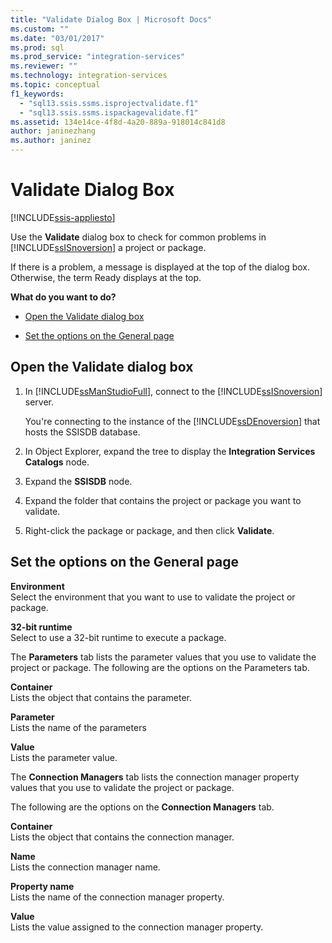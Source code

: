 ```yaml
---
title: "Validate Dialog Box | Microsoft Docs"
ms.custom: ""
ms.date: "03/01/2017"
ms.prod: sql
ms.prod_service: "integration-services"
ms.reviewer: ""
ms.technology: integration-services
ms.topic: conceptual
f1_keywords: 
  - "sql13.ssis.ssms.isprojectvalidate.f1"
  - "sql13.ssis.ssms.ispackagevalidate.f1"
ms.assetid: 134e14ce-4f8d-4a20-889a-918014c841d8
author: janinezhang
ms.author: janinez
---
```

# Validate Dialog Box

[!INCLUDE[ssis-appliesto](../../includes/ssis-appliesto-ssvrpluslinux-asdb-asdw-xxx.md)]


  Use the **Validate** dialog box to check for common problems in [!INCLUDE[ssISnoversion](../../includes/ssisnoversion-md.md)] a project or package.  
  
 If there is a problem, a message is displayed at the top of the dialog box. Otherwise, the term Ready displays at the top.  
  
 **What do you want to do?**  
  
-   [Open the Validate dialog box](#open_dialog)  
  
-   [Set the options on the General page](#general)  
  
##  <a name="open_dialog"></a> Open the Validate dialog box  
  
1.  In [!INCLUDE[ssManStudioFull](../../includes/ssmanstudiofull-md.md)], connect to the [!INCLUDE[ssISnoversion](../../includes/ssisnoversion-md.md)] server.  
  
     You're connecting to the instance of the [!INCLUDE[ssDEnoversion](../../includes/ssdenoversion-md.md)] that hosts the SSISDB database.  
  
2.  In Object Explorer, expand the tree to display the **Integration Services Catalogs** node.  
  
3.  Expand the **SSISDB** node.  
  
4.  Expand the folder that contains the project or package you want to validate.  
  
5.  Right-click the package or package, and then click **Validate**.  
  
##  <a name="general"></a> Set the options on the General page  
 **Environment**  
 Select the environment that you want to use to validate the project or package.  
  
 **32-bit runtime**  
 Select to use a 32-bit runtime to execute a package.  
  
 The **Parameters** tab lists the parameter values that you use to validate the project or package. The following are the options on the Parameters tab.  
  
 **Container**  
 Lists the object that contains the parameter.  
  
 **Parameter**  
 Lists the name of the parameters  
  
 **Value**  
 Lists the parameter value.  
  
 The **Connection Managers** tab lists the connection manager property values that you use to validate the project or package.  
  
 The following are the options on the **Connection Managers** tab.  
  
 **Container**  
 Lists the object that contains the connection manager.  
  
 **Name**  
 Lists the connection manager name.  
  
 **Property name**  
 Lists the name of the connection manager property.  
  
 **Value**  
 Lists the value assigned to the connection manager property.  
  
  
